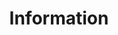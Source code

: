 ---
layout: form
title: Information
pageNo: 5
forms:
  - to: jhvanderschee@gmail.com
    subject: New submission!
    redirect: /
    form_engine: formcarry
    placeholders: true
    fields: 
      - name: feedback_interesting
        input_type: html
        placeholder: Why did you find interesting, what did you notice about the prompts?
      - name: feedback_interesting
        input_type: textarea
        label: ""
        placeholder: your feedback
        required: false

      - name: feedback_decision
        input_type: html
        placeholder: When was it hard to decide?
      - name: feedback_decision
        input_type: textarea
        label: ""
        placeholder: your feedback
        required: false

      - name: feedback_skip
        input_type: html
        placeholder: When did you skip?
      - name: feedback_skip
        input_type: textarea
        label: ""
        placeholder: your feedback
        required: false

      - name: submit_2
        input_type: continue
        placeholder: Continue
        required: true
---